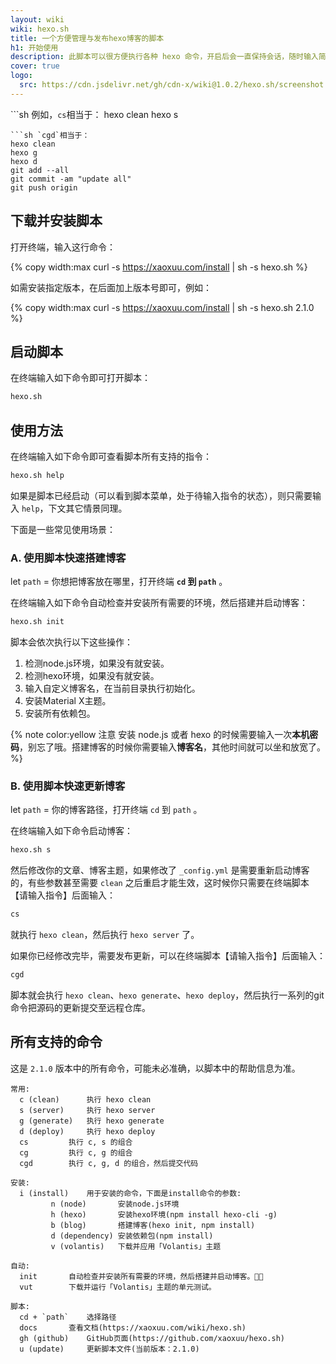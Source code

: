 ```yaml
---
layout: wiki
wiki: hexo.sh
title: 一个方便管理与发布hexo博客的脚本
h1: 开始使用
description: 此脚本可以很方便执行各种 hexo 命令，开启后会一直保持会话，随时输入简短的命令去执行一系列操作，提高效率。
cover: true
logo:
  src: https://cdn.jsdelivr.net/gh/cdn-x/wiki@1.0.2/hexo.sh/screenshot.png
---
```



```sh 例如，`cs`相当于：
hexo clean
hexo s
```
```sh `cgd`相当于：
hexo clean
hexo g
hexo d
git add --all
git commit -am "update all"
git push origin
```

## 下载并安装脚本

打开终端，输入这行命令：

{% copy width:max curl -s https://xaoxuu.com/install | sh -s hexo.sh %}

如需安装指定版本，在后面加上版本号即可，例如：

{% copy width:max curl -s https://xaoxuu.com/install | sh -s hexo.sh 2.1.0 %}

## 启动脚本

在终端输入如下命令即可打开脚本：

```sh
hexo.sh
```



## 使用方法

在终端输入如下命令即可查看脚本所有支持的指令：

```sh
hexo.sh help
```
如果是脚本已经启动（可以看到脚本菜单，处于待输入指令的状态），则只需要输入 `help`，下文其它情景同理。

下面是一些常见使用场景：

### A. 使用脚本快速搭建博客

let `path` = 你想把博客放在哪里，打开终端 **`cd` 到 `path`** 。

在终端输入如下命令自动检查并安装所有需要的环境，然后搭建并启动博客：

```sh
hexo.sh init
```

脚本会依次执行以下这些操作：
1. 检测node.js环境，如果没有就安装。
2. 检测hexo环境，如果没有就安装。
3. 输入自定义博客名，在当前目录执行初始化。
4. 安装Material X主题。
5. 安装所有依赖包。

{% note color:yellow 注意 安装 node.js 或者 hexo 的时候需要输入一次**本机密码**，别忘了哦。搭建博客的时候你需要输入**博客名**，其他时间就可以坐和放宽了。 %}

### B. 使用脚本快速更新博客

let `path` = 你的博客路径，打开终端 `cd` 到 `path` 。

在终端输入如下命令启动博客：

```sh
hexo.sh s
```

然后修改你的文章、博客主题，如果修改了 `_config.yml` 是需要重新启动博客的，有些参数甚至需要 `clean` 之后重启才能生效，这时候你只需要在终端脚本【请输入指令】后面输入：

```sh
cs
```

就执行 `hexo clean`，然后执行 `hexo server` 了。

如果你已经修改完毕，需要发布更新，可以在终端脚本【请输入指令】后面输入：

```sh
cgd
```

脚本就会执行 `hexo clean`、`hexo generate`、`hexo deploy`，然后执行一系列的git命令把源码的更新提交至远程仓库。


## 所有支持的命令

这是 `2.1.0` 版本中的所有命令，可能未必准确，以脚本中的帮助信息为准。

```plain
常用:
  c (clean) 	 执行 hexo clean
  s (server) 	 执行 hexo server
  g (generate) 	 执行 hexo generate
  d (deploy) 	 执行 hexo deploy
  cs  		 执行 c, s 的组合
  cg  		 执行 c, g 的组合
  cgd  		 执行 c, g, d 的组合，然后提交代码

安装:
  i (install) 	 用于安装的命令，下面是install命令的参数:
  		 n (node)       安装node.js环境
  		 h (hexo)       安装hexo环境(npm install hexo-cli -g)
  		 b (blog)       搭建博客(hexo init, npm install)
  		 d (dependency) 安装依赖包(npm install)
  		 v (volantis)   下载并应用「Volantis」主题

自动:
  init 		 自动检查并安装所有需要的环境，然后搭建并启动博客。👍🏼
  vut 		 下载并运行「Volantis」主题的单元测试。

脚本:
  cd + `path` 	 选择路径
  docs  	 查看文档(https://xaoxuu.com/wiki/hexo.sh)
  gh (github) 	 GitHub页面(https://github.com/xaoxuu/hexo.sh)
  u (update) 	 更新脚本文件(当前版本：2.1.0)
```
